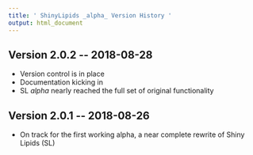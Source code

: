 ```yaml
---
title: ' ShinyLipids _alpha_ Version History '
output: html_document
---
```


## Version 2.0.2 -- 2018-08-28

- Version control is in place
- Documentation kicking in
- SL _alpha_ nearly reached the full set of original functionality

## Version 2.0.1 -- 2018-08-26

- On track for the first working alpha, a near complete rewrite of Shiny Lipids (SL)